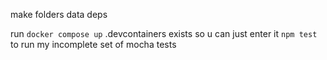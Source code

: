 make folders
data
deps

run `docker compose up`
.devcontainers exists so u can just enter it
`npm test` to run my incomplete set of mocha tests

